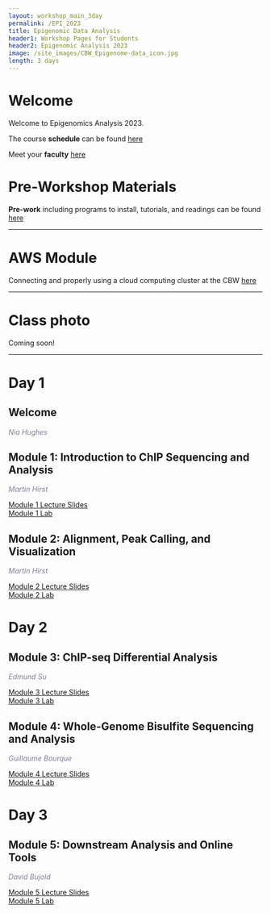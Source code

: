 ```yaml
---
layout: workshop_main_3day
permalink: /EPI_2023
title: Epigenomic Data Analysis
header1: Workshop Pages for Students
header2: Epigenomic Analysis 2023
image: /site_images/CBW_Epigenome-data_icon.jpg
length: 3 days
---
```


# Welcome <a id="welcome"></a>

Welcome to Epigenomics Analysis 2023.  

The course **schedule** can be found [here](https://bioinformaticsdotca.github.io/EPI_2023_schedule)

Meet your **faculty** [here](https://drive.google.com/file/d/1x-KEh1-bI6ojmtjCeQTAV52TKQnodP_6/view?usp=drive_link)

# Pre-Workshop Materials <a id="preworkshop"></a>

**Pre-work** including programs to install, tutorials, and readings can be found [here](https://docs.google.com/forms/d/e/1FAIpQLSdxqrJpgL5nJkGTSDChZ4-GFxPuyFp10vh2riHnzK8knJrBjw/viewform?usp=sf_link)

***

# AWS Module <a id="preworkshop"></a>

Connecting and properly using a cloud computing cluster at the CBW [here](https://bioinformaticsdotca.github.io/AWS_EPI23)  

***

# Class photo

Coming soon!  

***

# Day 1 <a id="day1"></a>

##  Welcome <a id="welcome"></a>

*<font color="#827e9c">Nia Hughes</font>*

##  Module 1: Introduction to ChIP Sequencing and Analysis <a id="welcome"></a>

*<font color="#827e9c">Martin Hirst</font>*  

[Module 1 Lecture Slides](https://drive.google.com/file/d/1lq501UsIZ5acqfNa0ixTQ7-IGAvw1gGN/view?usp=drive_link)  
[Module 1 Lab](https://github.com/bioinformaticsdotca/EPI_2023/blob/8bd8a9a8bbe6736b1bd7bb380c5ce23e7b266ac1/module1.md)  

##  Module 2: Alignment, Peak Calling, and Visualization<a id="welcome"></a>

*<font color="#827e9c">Martin Hirst</font>*  

[Module 2 Lecture Slides](https://drive.google.com/file/d/1_qP_eCe_nXooe8p1DKLgpWGpjsagAV-q/view?usp=drive_link)  
[Module 2 Lab](https://github.com/bioinformaticsdotca/EPI_2023/blob/8bd8a9a8bbe6736b1bd7bb380c5ce23e7b266ac1/module2.md)  

# Day 2 <a id="day2"></a>

##  Module 3: ChIP-seq Differential Analysis<a id="welcome"></a>

*<font color="#827e9c">Edmund Su</font>*  

[Module 3 Lecture Slides](https://drive.google.com/file/d/1LPc4t8mdc1RypIWCaWqJKhjju_4xkGQ0/view?usp=drive_link)  
[Module 3 Lab](https://github.com/bioinformaticsdotca/EPI_2023/blob/8bd8a9a8bbe6736b1bd7bb380c5ce23e7b266ac1/module3.md)  

##  Module 4: Whole-Genome Bisulfite Sequencing and Analysis<a id="welcome"></a>

*<font color="#827e9c">Guillaume Bourque</font>*  

[Module 4 Lecture Slides](https://drive.google.com/file/d/14Aq2uQw8VBKX6iwCD23Ikvd-Nr_yUhga/view?usp=drive_link)  
[Module 4 Lab](/EPI_2023_module4)  

# Day 3 <a id="day2"></a>

##  Module 5: Downstream Analysis and Online Tools<a id="welcome"></a>

*<font color="#827e9c">David Bujold</font>*  

[Module 5 Lecture Slides](https://drive.google.com/file/d/1KhNUXUvqWQwGaPbwMvYBcv4vF4Keavc6/view?usp=drive_link)  
[Module 5 Lab](/EPI_2023_module5)  
